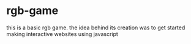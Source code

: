 # rgb-game
this is a basic rgb game. the idea behind its creation was to get started making interactive websites using javascript 
